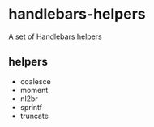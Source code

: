 # handlebars-helpers

A set of Handlebars helpers

## helpers

* coalesce
* moment
* nl2br
* sprintf
* truncate
